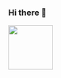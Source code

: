 ### Hi there 👋
<img src="https://assets-global.website-files.com/5fc82ceef95f49286b9a1737/623ca6569cbafb2e00dde673_Cert-Icon-PC-Pro.png" height="90" width="90">
<!--
**noahdub/noahdub** is a ✨ _special_ ✨ repository because its `README.md` (this file) appears on your GitHub profile.

Here are some ideas to get you started:

- 🔭 I’m currently working on ...
- 🌱 I’m currently learning ...
- 👯 I’m looking to collaborate on ...
- 🤔 I’m looking for help with ...
- 💬 Ask me about ...
- 📫 How to reach me: ...
- 😄 Pronouns: ...
- ⚡ Fun fact: ...
-->
